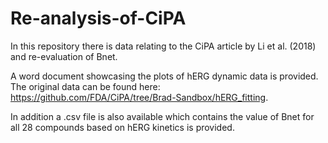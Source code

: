 # Re-analysis-of-CiPA
In this repository there is data relating to the CiPA article by Li et al. (2018) and re-evaluation of Bnet.

A word document showcasing the plots of hERG dynamic data is provided.  The original data can be found here: https://github.com/FDA/CiPA/tree/Brad-Sandbox/hERG_fitting.

In addition a .csv file is also available which contains the value of Bnet for all 28 compounds based on hERG kinetics is provided.

